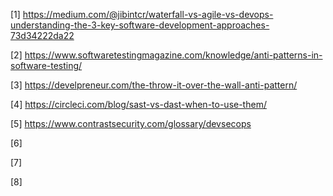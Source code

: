 [1] https://medium.com/@jibintcr/waterfall-vs-agile-vs-devops-understanding-the-3-key-software-development-approaches-73d34222da22

[2] https://www.softwaretestingmagazine.com/knowledge/anti-patterns-in-software-testing/

[3] https://develpreneur.com/the-throw-it-over-the-wall-anti-pattern/

[4] https://circleci.com/blog/sast-vs-dast-when-to-use-them/

[5] https://www.contrastsecurity.com/glossary/devsecops

[6]

[7]

[8]